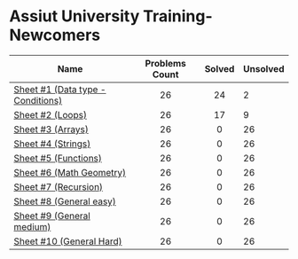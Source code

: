 # Assiut University Training-Newcomers

| Name | Problems Count | Solved | Unsolved
|---|:---:|:---:|---|
[Sheet #1 (Data type - Conditions)](https://codeforces.com/group/MWSDmqGsZm/contest/219158)|26|24|2
[Sheet #2 (Loops)](https://codeforces.com/group/MWSDmqGsZm/contest/219432)|26|17|9
[Sheet #3 (Arrays)](https://codeforces.com/group/MWSDmqGsZm/contest/219774)|26|0|26
[Sheet #4 (Strings)](https://codeforces.com/group/MWSDmqGsZm/contest/219856)|26|0|26
[Sheet #5 (Functions)](https://codeforces.com/group/MWSDmqGsZm/contest/223205)|26|0|26
[Sheet #6 (Math Geometry)](https://codeforces.com/group/MWSDmqGsZm/contest/223338)|26|0|26
[Sheet #7 (Recursion)](https://codeforces.com/group/MWSDmqGsZm/contest/223339)|26|0|26
[Sheet #8 (General easy)](https://codeforces.com/group/MWSDmqGsZm/contest/223206)|26|0|26
[Sheet #9 (General medium)](https://codeforces.com/group/MWSDmqGsZm/contest/223207)|26|0|26
[Sheet #10 (General Hard)](https://codeforces.com/group/MWSDmqGsZm/contest/223340)|26|0|26






